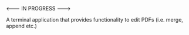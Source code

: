 <--- IN PROGRESS --->

A terminal application that provides functionality to edit PDFs (i.e. merge, append etc.)
